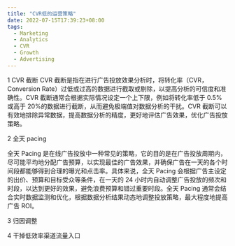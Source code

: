 ```yaml
---
title: "CVR低的运营策略"
date: 2022-07-15T17:39:23+08:00
tags:
  - Marketing
  - Analytics
  - CVR
  - Growth
  - Advertising
---
```


1 CVR 截断
CVR 截断是指在进行广告投放效果分析时，将转化率（CVR，Conversion Rate）过低或过高的数据进行截取或剔除，以提高分析的可信度和准确性。CVR 截断通常会根据实际情况设定一个上下限，例如将转化率低于 0.5%或高于 20%的数据进行截断，从而避免极端值对数据分析的干扰。CVR 截断可以有效地排除异常数据，提高数据分析的精度，更好地评估广告效果，优化广告投放策略。

2 全天 pacing

全天 Pacing 是在线广告投放中一种常见的策略，它的目的是在广告投放周期内，尽可能平均地分配广告预算，以实现最佳的广告效果，并确保广告在一天的各个时间段都能够得到合理的曝光和点击率。具体来说，全天 Pacing 会根据广告主设定的出价、预算和目标受众等条件，在一天的 24 小时内自动调整广告投放的频次和时段，以达到更好的效果，避免浪费预算和错过重要时段。全天 Pacing 通常会结合实时数据监测和优化，根据数据分析结果动态地调整投放策略，最大程度地提高广告 ROI。

3 归因调整

4 干掉低效率渠道流量入口
